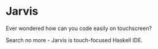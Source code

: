 # Jarvis

Ever wondered how can you code easily on touchscreen?

Search no more - Jarvis is touch-focused Haskell IDE.
